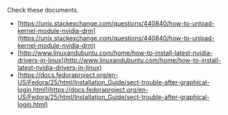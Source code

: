 Check these documents.
* [https://unix.stackexchange.com/questions/440840/how-to-unload-kernel-module-nvidia-drm](https://unix.stackexchange.com/questions/440840/how-to-unload-kernel-module-nvidia-drm)
* [http://www.linuxandubuntu.com/home/how-to-install-latest-nvidia-drivers-in-linux](http://www.linuxandubuntu.com/home/how-to-install-latest-nvidia-drivers-in-linux)
* [https://docs.fedoraproject.org/en-US/Fedora/25/html/Installation_Guide/sect-trouble-after-graphical-login.html](https://docs.fedoraproject.org/en-US/Fedora/25/html/Installation_Guide/sect-trouble-after-graphical-login.html)
